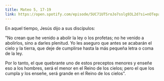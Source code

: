 ```yaml
---
title: Mateo 5, 17-19
link: https://open.spotify.com/episode/5UC71UTSroJo7sslg93L2d?si=nOTepaQgRlqAwJRZ01XaFA&dl_branch=1
---
```

En aquel tiempo, Jesús dijo a sus discípulos: 

"No crean que he venido a abolir la ley o los profetas; no he venido a abolirlos, sino a darles plenitud. Yo les aseguro que antes se acabarán el cielo y la tierra, que deje de cumplirse hasta la más pequeña letra o coma de la ley.

Por lo tanto, el que quebrante uno de estos preceptos menores y enseñe eso a los hombres, será el menor en el Reino de los cielos; pero el que los cumpla y los enseñe, será grande en el Reino de los cielos".